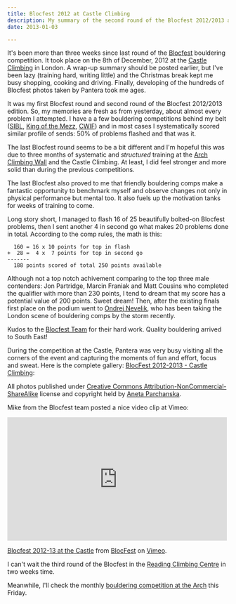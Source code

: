 ```yaml
---
title: Blocfest 2012 at Castle Climbing
description: My summary of the second round of the Blocfest 2012/2013 at the Castle Climbing in London.
date: 2013-01-03

---
```


It's been more than three weeks since last round of the [Blocfest](http://www.blocfest.co.uk/)
bouldering competition. It took place on the 8th of December, 2012 
at the [Castle Climbing](http://www.castle-climbing.co.uk/) in London.
A wrap-up summary should be posted earlier, but I've been lazy (training hard,
writing little) and the Christmas break kept me busy shopping, cooking and driving.
Finally, developing of the hundreds of Blocfest photos taken by Pantera took me ages.

It was my first Blocfest round and second round of the Blocfest 2012/2013 edition.
So, my memories are fresh as from yesterday, about almost every problem I attempted.
I have a a few bouldering competitions behind my belt ([SIBL](http://www.sibl.co.uk/),
[King of the Mezz](http://www.flickr.com/photos/mloskot/sets/72157626413184741/), 
[CWIF](http://www.flickr.com/photos/mloskot/sets/72157629253489886/))
and in most cases I systematically scored similar profile of sends: 50% of problems
flashed and that was it.

The last Blocfest round seems to be a bit different and I'm hopeful this was
due to  three months of systematic and *structured* training at the 
[Arch Climbing Wall](http://archclimbingwall.com/) and the Castle Climbing.
At least, I did feel stronger and more solid than during the previous competitions.

The last Blocfest also proved to me that friendly bouldering comps make a fantastic
opportunity to benchmark myself and observe changes not only in physical performance
but mental too. It also fuels up the motivation tanks for weeks of training to come.

Long story short, I managed to flash 16 of 25 beautifully bolted-on Blocfest problems,
then I sent another 4 in second go what makes 20 problems done in total.
According to the comp rules, the math is this:

```
  160 = 16 x 10 points for top in flash
+  28 =  4 x  7 points for top in second go
-------
  188 points scored of total 250 points available
```

Although not a top notch achivement comparing to the top three male contenders:
Jon Partridge, Marcin Franiak and Matt Cousins who completed the qualifier with more
than 230 points, I tend to dream that my score has a potential value of 200 points.
Sweet dream! Then, after the existing finals first place on the podium went to
[Ondrej Nevelik](http://nevelik.name/), who has been taking the London scene of
bouldering comps by the storm recently.

Kudos to the [Blocfest Team](http://www.blocfest.co.uk/p/the-team.html) for their hard work. Quality bouldering arrived to South East!

During the competition at the Castle, Pantera was very busy visiting all the corners of the event
and capturing the moments of fun and effort, focus and sweat.
Here is the complete gallery: [BlocFest 2012-2013 - Castle Climbing](http://www.flickr.com/photos/mloskot/sets/72157632222490726/):

<style type="text/css">
#flickr_badge_wrapper_inline { float: left; width: 100%; }
#flickr_badge_wrapper_inline .flickr_badge_image { float: left; margin: 5px; }
</style>
<div id="flickr_badge_wrapper_inline">
    <script type="text/javascript" src="http://www.flickr.com/badge_code_v2.gne?show_name=1&count=7&display=random&size=s&layout=x&source=user_set&user=10646408%40N06&set=72157632222490726&context=in%2Fset-72157632222490726%2F"></script>
</div>

All photos published under [Creative Commons Attribution-NonCommercial-ShareAlike](http://creativecommons.org/) 
license and copyright held by [Aneta Parchanska](http://PanteraPhotography.com).

Mike from the Blocfest team posted a nice video clip at Vimeo:

<iframe src="http://player.vimeo.com/video/55946935" width="500" height="281" frameborder="0" webkitAllowFullScreen mozallowfullscreen allowFullScreen></iframe> <p><a href="http://vimeo.com/55946935">Blocfest 2012-13 at the Castle</a> from <a href="http://vimeo.com/user12439696">BlocFest</a> on <a href="http://vimeo.com">Vimeo</a>.</p>

I can't wait the third round of the Blocfest in the [Reading Climbing Centre](http://www.readingclimbingcentre.com/) in two weeks time.

Meanwhile, I'll check the monthly [bouldering competition at the Arch](http://archclimbingwall.com/boulder-competition/) this Friday.
